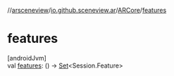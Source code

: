 //[arsceneview](../../../index.md)/[io.github.sceneview.ar](../index.md)/[ARCore](index.md)/[features](features.md)

# features

[androidJvm]\
val [features](features.md): () -&gt; [Set](https://kotlinlang.org/api/latest/jvm/stdlib/kotlin.collections/-set/index.html)&lt;Session.Feature&gt;
